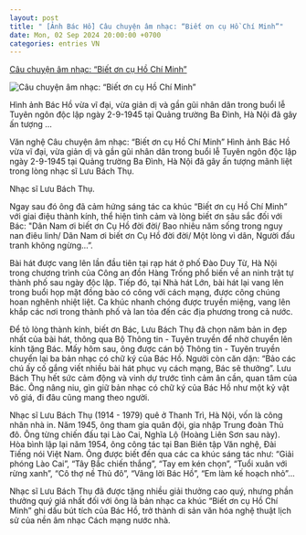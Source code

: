 ```yaml
---
layout: post
title: " [Ảnh Bác Hồ] Câu chuyện âm nhạc: “Biết ơn cụ Hồ Chí Minh”"
date: Mon, 02 Sep 2024 20:00:00 +0700
categories: entries VN
---
```

[Câu chuyện âm nhạc: “Biết ơn cụ Hồ Chí Minh”](https://hanoimoi.vn/cau-chuyen-am-nhac-biet-on-cu-ho-chi-minh-676620.html)

![Câu chuyện âm nhạc: “Biết ơn cụ Hồ Chí Minh”](https://hnm.1cdn.vn/thumbs/600x315/2024/08/30/ns-luu-bach-thu.jpg)

Hình ảnh Bác Hồ vừa vĩ đại, vừa giản dị và gần gũi nhân dân trong buổi lễ Tuyên ngôn độc lập ngày 2-9-1945 tại Quảng trường Ba Đình, Hà Nội đã gây ấn tượng ...

Văn nghệ Câu chuyện âm nhạc: “Biết ơn cụ Hồ Chí Minh” Hình ảnh Bác Hồ vừa vĩ đại, vừa giản dị và gần gũi nhân dân trong buổi lễ Tuyên ngôn độc lập ngày 2-9-1945 tại Quảng trường Ba Đình, Hà Nội đã gây ấn tượng mãnh liệt trong lòng nhạc sĩ Lưu Bách Thụ.

Nhạc sĩ Lưu Bách Thụ.

Ngay sau đó ông đã cảm hứng sáng tác ca khúc “Biết ơn cụ Hồ Chí Minh” với giai điệu thành kính, thể hiện tình cảm và lòng biết ơn sâu sắc đối với Bác: "Dân Nam ơi biết ơn Cụ Hồ đời đời/ Bao nhiêu năm sống trong nguy nan điêu linh/ Dân Nam ơi biết ơn Cụ Hồ đời đời/ Một lòng vì dân, Người đấu tranh không ngừng...”.

Bài hát được vang lên lần đầu tiên tại rạp hát ở phố Đào Duy Từ, Hà Nội trong chương trình của Công an đồn Hàng Trống phổ biến về an ninh trật tự thành phố sau ngày độc lập. Tiếp đó, tại Nhà hát Lớn, bài hát lại vang lên trong buổi họp mặt đồng bào có công với cách mạng, được công chúng hoan nghênh nhiệt liệt. Ca khúc nhanh chóng được truyền miệng, vang lên khắp các nơi trong thành phố và lan tỏa đến các địa phương trong cả nước.

Để tỏ lòng thành kính, biết ơn Bác, Lưu Bách Thụ đã chọn năm bản in đẹp nhất của bài hát, thông qua Bộ Thông tin - Tuyên truyền để nhờ chuyển lên kính tặng Bác. Mấy hôm sau, ông được cán bộ Thông tin - Tuyên truyền chuyển lại ba bản nhạc có chữ ký của Bác Hồ. Người còn căn dặn: “Bảo các chú ấy cố gắng viết nhiều bài hát phục vụ cách mạng, Bác sẽ thưởng”. Lưu Bách Thụ hết sức cảm động và vinh dự trước tình cảm ân cần, quan tâm của Bác. Ông nâng niu, gìn giữ bản nhạc có chữ ký của Bác Hồ như một kỷ vật vô giá, đi đâu cũng mang theo người.

Nhạc sĩ Lưu Bách Thụ (1914 - 1979) quê ở Thanh Trì, Hà Nội, vốn là công nhân nhà in. Năm 1945, ông tham gia quân đội, gia nhập Trung đoàn Thủ đô. Ông từng chiến đấu tại Lào Cai, Nghĩa Lộ (Hoàng Liên Sơn sau này). Hòa bình lập lại năm 1954, ông công tác tại Ban Biên tập Văn nghệ, Đài Tiếng nói Việt Nam. Ông được biết đến qua các ca khúc sáng tác như: “Giải phóng Lào Cai”, “Tây Bắc chiến thắng”, “Tay em kén chọn”, “Tuổi xuân với rừng xanh”, “Cô thợ nề Thủ đô”, “Vâng lời Bác Hồ”, “Em làm kế hoạch nhỏ”...

Nhạc sĩ Lưu Bách Thụ đã được tặng nhiều giải thưởng cao quý, nhưng phần thưởng quý giá nhất đối với ông là bản nhạc ca khúc “Biết ơn cụ Hồ Chí Minh” ghi dấu bút tích của Bác Hồ, trở thành di sản văn hóa nghệ thuật lịch sử của nền âm nhạc Cách mạng nước nhà.



